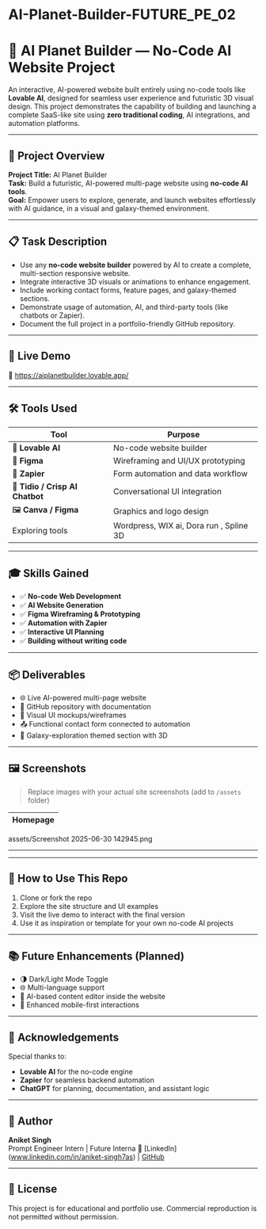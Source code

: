 # AI-Planet-Builder-FUTURE_PE_02

# 🌌 AI Planet Builder — No-Code AI Website Project

An interactive, AI-powered website built entirely using no-code tools like **Lovable AI**, designed for seamless user experience and futuristic 3D visual design. This project demonstrates the capability of building and launching a complete SaaS-like site using **zero traditional coding**, AI integrations, and automation platforms.

---

## 🧠 Project Overview

**Project Title:** AI Planet Builder  
**Task:** Build a futuristic, AI-powered multi-page website using **no-code AI tools**.  
**Goal:** Empower users to explore, generate, and launch websites effortlessly with AI guidance, in a visual and galaxy-themed environment.

---

## 📋 Task Description

- Use any **no-code website builder** powered by AI to create a complete, multi-section responsive website.
- Integrate interactive 3D visuals or animations to enhance engagement.
- Include working contact forms, feature pages, and galaxy-themed sections.
- Demonstrate usage of automation, AI, and third-party tools (like chatbots or Zapier).
- Document the full project in a portfolio-friendly GitHub repository.

---

## 🚀 Live Demo

🔗 https://aiplanetbuilder.lovable.app/  


---

## 🛠️ Tools Used

| Tool           | Purpose                                  |
|----------------|------------------------------------------|
| 🧱 **Lovable AI**     | No-code website builder               |
| 🎨 **Figma**          | Wireframing and UI/UX prototyping     |
| 🔁 **Zapier**         | Form automation and data workflow     |
| 💬 **Tidio / Crisp AI Chatbot** | Conversational UI integration |
| 🖼️ **Canva / Figma** | Graphics and logo design              |
Exploring tools         | Wordpress, WIX ai, Dora run , Spline 3D |

---

## 🎓 Skills Gained

- ✅ **No-code Web Development**
- ✅ **AI Website Generation**
- ✅ **Figma Wireframing & Prototyping**
- ✅ **Automation with Zapier**
- ✅ **Interactive UI Planning**
- ✅ **Building without writing code**

---

## 📦 Deliverables

- 🌐 Live AI-powered multi-page website
- 💾 GitHub repository with documentation
- 📸 Visual UI mockups/wireframes
- 📤 Functional contact form connected to automation
- 🔭 Galaxy-exploration themed section with 3D

---

## 🖼️ Screenshots

> Replace images with your actual site screenshots (add to `/assets` folder)

| Homepage                         | 
|----------------------------------|
assets/Screenshot 2025-06-30 142945.png 

---


---

## 📄 How to Use This Repo

1. Clone or fork the repo
2. Explore the site structure and UI examples
3. Visit the live demo to interact with the final version
4. Use it as inspiration or template for your own no-code AI projects

---

## 📚 Future Enhancements (Planned)

- 🌗 Dark/Light Mode Toggle
- 🌐 Multi-language support
- 🔧 AI-based content editor inside the website
- 📱 Enhanced mobile-first interactions

---

## 🙌 Acknowledgements

Special thanks to:
- **Lovable AI** for the no-code engine
- **Zapier** for seamless backend automation
- **ChatGPT** for planning, documentation, and assistant logic

---

## 👤 Author

**Aniket Singh**  
Prompt Engineer Intern | Future Interna
🔗 [LinkedIn] (www.linkedin.com/in/aniket-singh7as) | [GitHub](https://github.com/TheAniketSingh-07)

---

## 📜 License

This project is for educational and portfolio use. Commercial reproduction is not permitted without permission.


